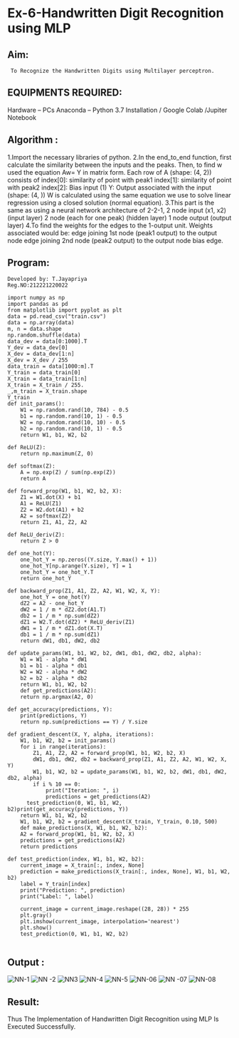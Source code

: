 # Ex-6-Handwritten Digit Recognition using MLP
## Aim:
     
     To Recognize the Handwritten Digits using Multilayer perceptron.
     
##  EQUIPMENTS REQUIRED:
Hardware – PCs
Anaconda – Python 3.7 Installation / Google Colab /Jupiter Notebook
## Algorithm :
 1.Import the necessary libraries of python.
 2.In the end_to_end function, first calculate the similarity between the inputs and the peaks. Then, to find w used the equation Aw= Y in matrix form. Each row of A       (shape: (4, 2)) consists of index[0]: similarity of point with peak1 index[1]: similarity of point with peak2 index[2]: Bias input (1) Y: Output associated with          the input (shape: (4, )) W is calculated using the same equation we use to solve linear regression using a closed solution (normal equation).
 3.This part is the same as using a neural network architecture of 2-2-1, 2 node input (x1, x2) (input layer) 2 node (each for one peak) (hidden layer) 1 node output        (output layer)
 4.To find the weights for the edges to the 1-output unit. Weights associated would be: edge joining 1st node (peak1 output) to the output node edge joining 2nd node        (peak2 output) to the output node bias edge.

## Program:
```
Developed by: T.Jayapriya
Reg.NO:212221220022
```
```
import numpy as np
import pandas as pd
from matplotlib import pyplot as plt
data = pd.read_csv("train.csv")
data = np.array(data)
m, n = data.shape
np.random.shuffle(data)
data_dev = data[0:1000].T
Y_dev = data_dev[0]
X_dev = data_dev[1:n]
X_dev = X_dev / 255
data_train = data[1000:m].T
Y_train = data_train[0]
X_train = data_train[1:n]
X_train = X_train / 255.
_,m_train = X_train.shape
Y_train
def init_params():
    W1 = np.random.rand(10, 784) - 0.5
    b1 = np.random.rand(10, 1) - 0.5
    W2 = np.random.rand(10, 10) - 0.5
    b2 = np.random.rand(10, 1) - 0.5
    return W1, b1, W2, b2

def ReLU(Z):
    return np.maximum(Z, 0)

def softmax(Z):
    A = np.exp(Z) / sum(np.exp(Z))
    return A
    
def forward_prop(W1, b1, W2, b2, X):
    Z1 = W1.dot(X) + b1
    A1 = ReLU(Z1)
    Z2 = W2.dot(A1) + b2
    A2 = softmax(Z2)
    return Z1, A1, Z2, A2

def ReLU_deriv(Z):
    return Z > 0

def one_hot(Y):
    one_hot_Y = np.zeros((Y.size, Y.max() + 1))
    one_hot_Y[np.arange(Y.size), Y] = 1
    one_hot_Y = one_hot_Y.T
    return one_hot_Y

def backward_prop(Z1, A1, Z2, A2, W1, W2, X, Y):
    one_hot_Y = one_hot(Y)
    dZ2 = A2 - one_hot_Y
    dW2 = 1 / m * dZ2.dot(A1.T)
    db2 = 1 / m * np.sum(dZ2)
    dZ1 = W2.T.dot(dZ2) * ReLU_deriv(Z1)
    dW1 = 1 / m * dZ1.dot(X.T)
    db1 = 1 / m * np.sum(dZ1)
    return dW1, db1, dW2, db2

def update_params(W1, b1, W2, b2, dW1, db1, dW2, db2, alpha):
    W1 = W1 - alpha * dW1
    b1 = b1 - alpha * db1    
    W2 = W2 - alpha * dW2  
    b2 = b2 - alpha * db2    
    return W1, b1, W2, b2
    def get_predictions(A2):
    return np.argmax(A2, 0)

def get_accuracy(predictions, Y):
    print(predictions, Y)
    return np.sum(predictions == Y) / Y.size

def gradient_descent(X, Y, alpha, iterations):
    W1, b1, W2, b2 = init_params()
    for i in range(iterations):
        Z1, A1, Z2, A2 = forward_prop(W1, b1, W2, b2, X)
        dW1, db1, dW2, db2 = backward_prop(Z1, A1, Z2, A2, W1, W2, X, Y)
        W1, b1, W2, b2 = update_params(W1, b1, W2, b2, dW1, db1, dW2, db2, alpha)
        if i % 10 == 0:
            print("Iteration: ", i)
            predictions = get_predictions(A2)
      test_prediction(0, W1, b1, W2, b2)print(get_accuracy(predictions, Y))
    return W1, b1, W2, b2
    W1, b1, W2, b2 = gradient_descent(X_train, Y_train, 0.10, 500)
    def make_predictions(X, W1, b1, W2, b2):
    A2 = forward_prop(W1, b1, W2, b2, X)
    predictions = get_predictions(A2)
    return predictions

def test_prediction(index, W1, b1, W2, b2):
    current_image = X_train[:, index, None]
    prediction = make_predictions(X_train[:, index, None], W1, b1, W2, b2)
    label = Y_train[index]
    print("Prediction: ", prediction)
    print("Label: ", label)
    
    current_image = current_image.reshape((28, 28)) * 255
    plt.gray()
    plt.imshow(current_image, interpolation='nearest')
    plt.show()
    test_prediction(0, W1, b1, W2, b2)
  
  ```


## Output :
![NN-1](https://user-images.githubusercontent.com/114279259/204082211-9086e3c2-2640-4bfb-b5e5-2d09f843387a.png)
![NN -2](https://user-images.githubusercontent.com/114279259/204082226-1a965708-c934-4cb7-a05d-cd6f138ca3c4.png)
![NN3](https://user-images.githubusercontent.com/114279259/204082237-550905ae-7352-4657-8587-bbd8789247b9.png)
![NN-4](https://user-images.githubusercontent.com/114279259/204082266-eeb5c2d4-2524-45b4-8e68-0fd9c33f4b99.png)
![NN-5](https://user-images.githubusercontent.com/114279259/204082290-c7896e95-554a-42f8-81f1-2c41537abb35.png)
![NN-06](https://user-images.githubusercontent.com/114279259/204082308-75fb92c1-3f28-43c2-927d-37ae709ac57c.png)
![NN -07](https://user-images.githubusercontent.com/114279259/204082315-7f44abfa-19ce-43fa-a0e9-24a4c4009202.png)
![NN-08](https://user-images.githubusercontent.com/114279259/204082325-3af72947-1cae-4a9e-b4f0-9f540db42f6d.png)



## Result:


Thus The Implementation of Handwritten Digit Recognition using MLP Is Executed Successfully.
